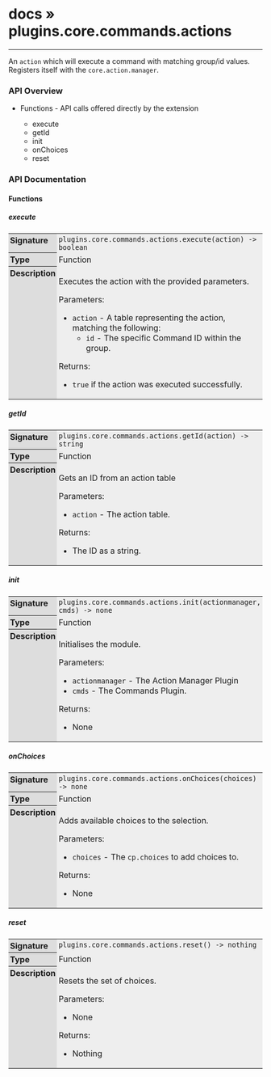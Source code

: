 # [docs](index.md) » plugins.core.commands.actions
---

An `action` which will execute a command with matching group/id values.
Registers itself with the `core.action.manager`.

<style type="text/css">
	a { text-decoration: none; }
	a:hover { text-decoration: underline; }
	th { background-color: #DDDDDD; vertical-align: top; padding: 3px; }
	td { width: 100%; background-color: #EEEEEE; vertical-align: top; padding: 3px; }
	table { width: 100% ; border: 1px solid #0; text-align: left; }
	section > table table td { width: 0; }
</style>
<link rel="stylesheet" href="../../css/docs.css" type="text/css" media="screen" />
<h3>API Overview</h3>
<ul>
<li>Functions - API calls offered directly by the extension</li>
  <ul>
	<li><a href="#execute">execute</a></li>
	<li><a href="#getId">getId</a></li>
	<li><a href="#init">init</a></li>
	<li><a href="#onChoices">onChoices</a></li>
	<li><a href="#reset">reset</a></li>
  </ul>
</ul>
<h3>API Documentation</h3>
<h4 class="documentation-section">Functions</h4>
  <section id="execute">
	<h5><a href="#execute">execute</a></h5>
	<table>
	  <tr>
		<th>Signature</th>
		<td><code>plugins.core.commands.actions.execute(action) -&gt; boolean</code></td>
	  </tr>
	  <tr>
		<th>Type</th>
		<td>Function</td>
	  </tr>
	  <tr>
		<th>Description</th>
		<td><p>Executes the action with the provided parameters.</p>
<p>Parameters:</p>
<ul>
<li><code>action</code> - A table representing the action, matching the following:<ul>
<li><code>id</code> - The specific Command ID within the group.</li>
</ul>
</li>
</ul>
<p>Returns:</p>
<ul>
<li><code>true</code> if the action was executed successfully.</li>
</ul>
</td>
	  </tr>
	</table>
  </section>
  <section id="getId">
	<h5><a href="#getId">getId</a></h5>
	<table>
	  <tr>
		<th>Signature</th>
		<td><code>plugins.core.commands.actions.getId(action) -&gt; string</code></td>
	  </tr>
	  <tr>
		<th>Type</th>
		<td>Function</td>
	  </tr>
	  <tr>
		<th>Description</th>
		<td><p>Gets an ID from an action table</p>
<p>Parameters:</p>
<ul>
<li><code>action</code>      - The action table.</li>
</ul>
<p>Returns:</p>
<ul>
<li>The ID as a string.</li>
</ul>
</td>
	  </tr>
	</table>
  </section>
  <section id="init">
	<h5><a href="#init">init</a></h5>
	<table>
	  <tr>
		<th>Signature</th>
		<td><code>plugins.core.commands.actions.init(actionmanager, cmds) -&gt; none</code></td>
	  </tr>
	  <tr>
		<th>Type</th>
		<td>Function</td>
	  </tr>
	  <tr>
		<th>Description</th>
		<td><p>Initialises the module.</p>
<p>Parameters:</p>
<ul>
<li><code>actionmanager</code> - The Action Manager Plugin</li>
<li><code>cmds</code> - The Commands Plugin.</li>
</ul>
<p>Returns:</p>
<ul>
<li>None</li>
</ul>
</td>
	  </tr>
	</table>
  </section>
  <section id="onChoices">
	<h5><a href="#onChoices">onChoices</a></h5>
	<table>
	  <tr>
		<th>Signature</th>
		<td><code>plugins.core.commands.actions.onChoices(choices) -&gt; none</code></td>
	  </tr>
	  <tr>
		<th>Type</th>
		<td>Function</td>
	  </tr>
	  <tr>
		<th>Description</th>
		<td><p>Adds available choices to the  selection.</p>
<p>Parameters:</p>
<ul>
<li><code>choices</code>     - The <code>cp.choices</code> to add choices to.</li>
</ul>
<p>Returns:</p>
<ul>
<li>None</li>
</ul>
</td>
	  </tr>
	</table>
  </section>
  <section id="reset">
	<h5><a href="#reset">reset</a></h5>
	<table>
	  <tr>
		<th>Signature</th>
		<td><code>plugins.core.commands.actions.reset() -&gt; nothing</code></td>
	  </tr>
	  <tr>
		<th>Type</th>
		<td>Function</td>
	  </tr>
	  <tr>
		<th>Description</th>
		<td><p>Resets the set of choices.</p>
<p>Parameters:</p>
<ul>
<li>None</li>
</ul>
<p>Returns:</p>
<ul>
<li>Nothing</li>
</ul>
</td>
	  </tr>
	</table>
  </section>
